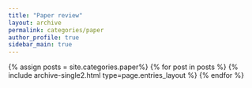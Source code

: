 ```yaml
---
title: "Paper review"
layout: archive
permalink: categories/paper
author_profile: true
sidebar_main: true
---
```



{% assign posts = site.categories.paper%}
{% for post in posts %} {% include archive-single2.html type=page.entries_layout %} {% endfor %}
